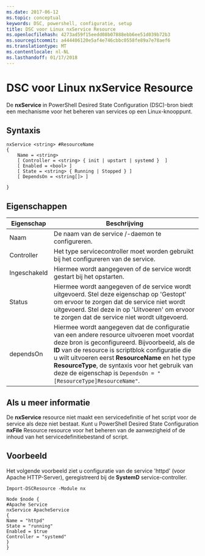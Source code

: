 ```yaml
---
ms.date: 2017-06-12
ms.topic: conceptual
keywords: DSC, powershell, configuratie, setup
title: DSC voor Linux nxService Resource
ms.openlocfilehash: 4273ad59f15eedd08b07888ebb6ee51d039b72b3
ms.sourcegitcommit: a444406120e5af4e746cbbc0558fe89a7e78aef6
ms.translationtype: MT
ms.contentlocale: nl-NL
ms.lasthandoff: 01/17/2018
---
```

# <a name="dsc-for-linux-nxservice-resource"></a>DSC voor Linux nxService Resource

De **nxService** in PowerShell Desired State Configuration (DSC)-bron biedt een mechanisme voor het beheren van services op een Linux-knooppunt.

## <a name="syntax"></a>Syntaxis

```
nxService <string> #ResourceName
{
    Name = <string>
    [ Controller = <string> { init | upstart | systemd }  ]
    [ Enabled = <bool> ]
    [ State = <string> { Running | Stopped } ]
    [ DependsOn = <string[]> ]

}
```

## <a name="properties"></a>Eigenschappen
|  Eigenschap |  Beschrijving | 
|---|---|
| Naam| De naam van de service /-daemon te configureren.| 
| Controller| Het type servicecontroller moet worden gebruikt bij het configureren van de service.| 
| Ingeschakeld| Hiermee wordt aangegeven of de service wordt gestart bij het opstarten.| 
| Status| Hiermee wordt aangegeven of de service wordt uitgevoerd. Stel deze eigenschap op 'Gestopt' om ervoor te zorgen dat de service niet wordt uitgevoerd. Stel deze in op 'Uitvoeren' om ervoor te zorgen dat de service niet wordt uitgevoerd.| 
| dependsOn | Hiermee wordt aangegeven dat de configuratie van een andere resource uitvoeren moet voordat deze bron is geconfigureerd. Bijvoorbeeld, als de **ID** van de resource is scriptblok configuratie die u wilt uitvoeren eerst **ResourceName** en het type **ResourceType**, de syntaxis voor het gebruik van deze de eigenschap is `DependsOn = "[ResourceType]ResourceName"`.| 


## <a name="additional-information"></a>Als u meer informatie

De **nxService** resource niet maakt een servicedefinitie of het script voor de service als deze niet bestaat. Kunt u PowerShell Desired State Configuration **nxFile** Resource resource voor het beheren van de aanwezigheid of de inhoud van het servicedefinitiebestand of script.

## <a name="example"></a>Voorbeeld

Het volgende voorbeeld ziet u configuratie van de service 'httpd' (voor Apache HTTP-Server), geregistreerd bij de **SystemD** service-controller.

```
Import-DSCResource -Module nx 

Node $node {
#Apache Service
nxService ApacheService 
{
Name = "httpd"
State = "running"
Enabled = $true
Controller = "systemd"
}
}
```

